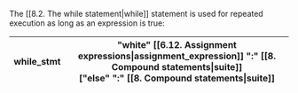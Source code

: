 The [[8.2. The while statement|while]] statement is used for repeated execution as long as an expression is true:

| while_stmt | "white" [[6.12. Assignment expressions\|assignment_expression]] ":" [[8. Compound statements\|suite]]<br>["else" ":" [[8. Compound statements\|suite]] |
| ---------- | ------------------------------------------------------------------------------------------------------------------------------------------------------ |
